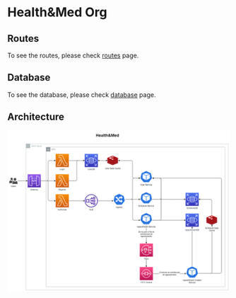 # Health&Med Org

## Routes

To see the routes, please check [routes](../docs/routes.md) page.

## Database

To see the database, please check [database](../docs/database.md) page.

## Architecture

![architecture](../docs/architecture.png)